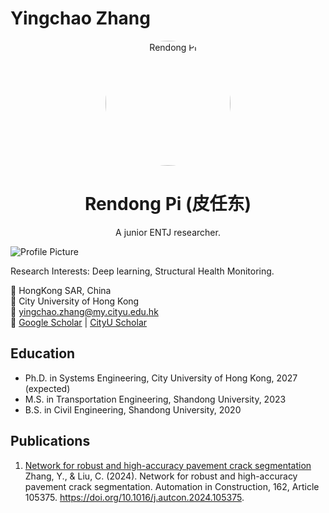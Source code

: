 # Yingchao Zhang
<div align="center">
  <img src="your_profile_photo_url" width="200" style="border-radius: 50%;" alt="Rendong Pi">
  <h1>Rendong Pi (皮任东)</h1>
  <p>A junior ENTJ researcher.</p>
</div>


![Profile Picture](link_to_your_picture.jpg)

Research Interests: Deep learning, Structural Health Monitoring.

📍 HongKong SAR, China  
🏫 City University of Hong Kong  
📧 yingchao.zhang@my.cityu.edu.hk  
🔗 [Google Scholar]([your_google_scholar_link](https://scholar.google.com.hk/citations?user=OQk6skcAAAAJ&hl=zh-CN)) | [CityU Scholar]([your_github_link](https://scholars.cityu.edu.hk/en/persons/yingchao-zhang(f8a49f4d-97c9-49de-b657-f8c80cecd37e).html))

## Education
- Ph.D. in Systems Engineering, City University of Hong Kong, 2027 (expected)
- M.S. in Transportation Engineering, Shandong University, 2023
- B.S. in Civil Engineering, Shandong University, 2020

## Publications
1. [Network for robust and high-accuracy pavement crack segmentation](https://doi.org/10.1016/j.autcon.2024.105375)
   Zhang, Y., & Liu, C. (2024). Network for robust and high-accuracy pavement crack segmentation. Automation in Construction, 162, Article 105375. https://doi.org/10.1016/j.autcon.2024.105375.

